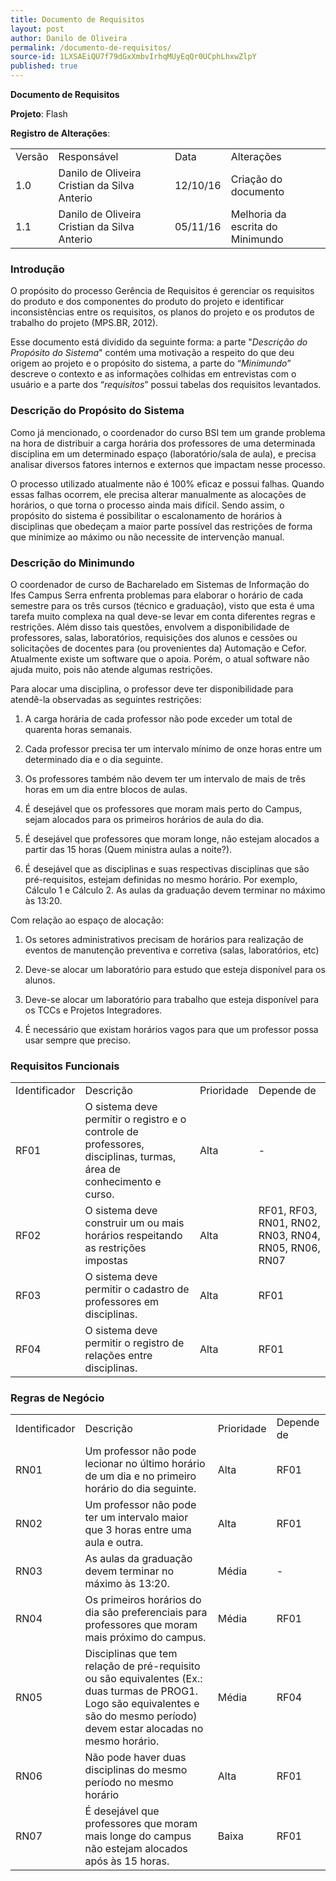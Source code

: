 ```yaml
---
title: Documento de Requisitos
layout: post
author: Danilo de Oliveira
permalink: /documento-de-requisitos/
source-id: 1LXSAEiQU7f79dGxXmbvIrhqMUyEqQr0UCphLhxwZlpY
published: true
---
```

**Documento de Requisitos**

**Projeto**: Flash

**Registro de Alterações**:

<table>
  <tr>
    <td>Versão</td>
    <td>Responsável</td>
    <td>Data</td>
    <td>Alterações</td>
  </tr>
  <tr>
    <td>1.0</td>
    <td>Danilo de Oliveira
Cristian da Silva Anterio</td>
    <td>12/10/16</td>
    <td>Criação do documento</td>
  </tr>
  <tr>
    <td>1.1</td>
    <td>Danilo de Oliveira
Cristian da Silva Anterio</td>
    <td>05/11/16</td>
    <td>Melhoria da escrita do Minimundo</td>
  </tr>
</table>


### **Introdução**

O propósito do processo Gerência de Requisitos é gerenciar os requisitos do produto e dos componentes do produto do projeto e identificar inconsistências entre os requisitos, os planos do projeto e os produtos de trabalho do projeto (MPS.BR, 2012).

Esse documento está dividido da seguinte forma: a parte "*Descrição do Propósito do Sistema*" contém uma motivação a respeito do que deu origem ao projeto e o propósito do sistema, a parte do “*Minimundo*” descreve o contexto e as informações colhidas em entrevistas com o usuário e a parte dos “*requisitos*” possui tabelas dos requisitos levantados.

### **Descrição do Propósito do Sistema**

Como já mencionado, o coordenador do curso BSI tem um grande problema na hora de distribuir a carga horária dos professores de uma determinada disciplina em um determinado espaço (laboratório/sala de aula), e precisa analisar diversos fatores internos e externos que impactam nesse processo.

O processo utilizado atualmente não é 100% eficaz e possui falhas. Quando essas falhas ocorrem, ele precisa alterar manualmente as alocações de horários, o que torna o processo ainda mais difícil. Sendo assim, o propósito do sistema é possibilitar o escalonamento de horários à disciplinas que obedeçam a maior parte possível das restrições de forma que minimize ao máximo ou não necessite de intervenção manual.

### **Descrição do Minimundo**

O coordenador de curso de Bacharelado em Sistemas de Informação do Ifes Campus Serra enfrenta problemas para elaborar o horário de cada semestre para os três cursos (técnico e graduação), visto que esta é uma tarefa muito complexa na qual deve-se levar em conta diferentes regras e restrições. Além disso tais questões, envolvem a disponibilidade de professores, salas, laboratórios, requisições dos alunos e cessões ou solicitações de docentes para (ou provenientes da) Automação e Cefor. Atualmente existe um software que o apoia. Porém, o atual software não ajuda muito, pois não atende algumas restrições.

Para alocar uma disciplina, o professor deve ter disponibilidade para atendê-la observadas as seguintes restrições:

1. A carga horária de cada professor não pode exceder um total de quarenta horas semanais.

2. Cada professor precisa ter um intervalo mínimo de onze horas entre um determinado dia e o dia seguinte.

3. Os professores também não devem ter um intervalo de mais de três horas em um dia entre blocos de aulas.

4. É desejável que os professores que moram mais perto do Campus, sejam alocados para os primeiros horários de aula do dia.

5. É desejável que professores que moram longe, não estejam alocados a partir das 15 horas (Quem ministra aulas a noite?).

6. É desejável que as disciplinas e suas respectivas disciplinas que são pré-requisitos, estejam definidas no mesmo horário. Por exemplo, Cálculo 1 e Cálculo 2. As aulas da graduação devem terminar no máximo às 13:20.

Com relação ao espaço de alocação:

1. Os setores administrativos precisam de horários para realização de eventos de manutenção preventiva e corretiva (salas, laboratórios, etc)

2. Deve-se alocar um laboratório para estudo que esteja disponível para os alunos.

3. Deve-se alocar um laboratório para trabalho que esteja disponível para os TCCs e Projetos Integradores.

4. É necessário que existam horários vagos para que um professor possa usar sempre que preciso.

### **Requisitos Funcionais**

<table>
  <tr>
    <td>Identificador</td>
    <td>Descrição</td>
    <td>Prioridade</td>
    <td>Depende de</td>
  </tr>
  <tr>
    <td>RF01</td>
    <td>O sistema deve permitir o registro e o controle de professores, disciplinas, turmas, área de conhecimento e curso.</td>
    <td>Alta</td>
    <td>-</td>
  </tr>
  <tr>
    <td>RF02</td>
    <td>O sistema deve construir um ou mais horários respeitando as restrições impostas</td>
    <td>Alta</td>
    <td>RF01, RF03, RN01, RN02, RN03, RN04, RN05, RN06, RN07</td>
  </tr>
  <tr>
    <td>RF03</td>
    <td>O sistema deve permitir o cadastro de professores em disciplinas.</td>
    <td>Alta</td>
    <td>RF01</td>
  </tr>
  <tr>
    <td>RF04</td>
    <td>O sistema deve permitir o registro de relações entre disciplinas.</td>
    <td>Alta</td>
    <td>RF01</td>
  </tr>
</table>


### **Regras de Negócio**

<table>
  <tr>
    <td>Identificador</td>
    <td>Descrição</td>
    <td>Prioridade</td>
    <td>Depende de</td>
  </tr>
  <tr>
    <td>RN01</td>
    <td>Um professor não pode lecionar no último horário de um dia e no primeiro horário do dia seguinte.</td>
    <td>Alta</td>
    <td>RF01</td>
  </tr>
  <tr>
    <td>RN02</td>
    <td>Um professor não pode ter um intervalo maior que 3 horas entre uma aula e outra.</td>
    <td>Alta</td>
    <td>RF01</td>
  </tr>
  <tr>
    <td>RN03</td>
    <td>As aulas da graduação devem terminar no máximo às 13:20.</td>
    <td>Média</td>
    <td>-</td>
  </tr>
  <tr>
    <td>RN04</td>
    <td>Os primeiros horários do dia são preferenciais para professores que moram mais próximo do campus.</td>
    <td>Média</td>
    <td>RF01</td>
  </tr>
  <tr>
    <td>RN05</td>
    <td>Disciplinas que tem relação de pré-requisito ou são equivalentes (Ex.: duas turmas de PROG1. Logo são equivalentes e são do mesmo período) devem estar alocadas no mesmo horário.</td>
    <td>Média</td>
    <td>RF04</td>
  </tr>
  <tr>
    <td>RN06</td>
    <td>Não pode haver duas disciplinas do mesmo período no mesmo horário</td>
    <td>Alta</td>
    <td>RF01</td>
  </tr>
  <tr>
    <td>RN07</td>
    <td>É desejável que professores que moram mais longe do campus não estejam alocados após às 15 horas.</td>
    <td>Baixa</td>
    <td>RF01</td>
  </tr>
</table>


